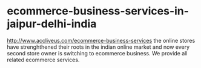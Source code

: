 # ecommerce-business-services-in-jaipur-delhi-india
http://www.accliveus.com/ecommerce-business-services the online stores have strenghthened their roots in the indian online market and now every second store owner is switching to ecommerce business. We provide all related ecommerce services.

